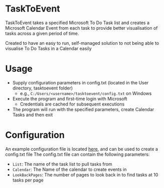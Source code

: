 # TaskToEvent
TaskToEvent takes a specified Microsoft To Do Task list and creates a Microsoft Calendar Event from each task to provide better visualisation of tasks across a given period of time.

Created to have an easy to run, self-managed solution to not being able to visualise To Do Tasks in a Calendar easily


# Usage
- Supply configuration parameters in config.txt (located in the User directory, tasktoevent folder)
  - e.g., `C:/Users/<username>/tasktoevent/config.txt` on Windows
- Execute the program and first-time login with Microsoft
    - Credentials are cached for subsequent executions
- The program will run with the specified parameters, create Calendar Tasks and then exit
  
# Configuration
An example configuration file is located [here](example.config.txt), and can be used to create a config.txt file
The config.txt file can contain the following parameters:
- `List`: The name of the task list to pull tasks from
- `Calendar`: The Name of the calendar to create events in
- `LookBackPages`: The number of pages to look back in to find tasks at 10 tasks per page
